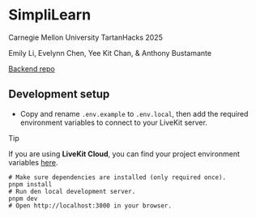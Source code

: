 # SimpliLearn
Carnegie Mellon University TartanHacks 2025

Emily Li, Evelynn Chen, Yee Kit Chan, & Anthony Bustamante



[Backend repo]([https://docs.livekit.io/agents](https://github.com/emilyjiayaoli/th25-backend))

## Development setup

- Copy and rename `.env.example` to `.env.local`, then add the required environment variables to connect to your LiveKit server.

> [!TIP]
> If you are using **LiveKit Cloud**, you can find your project environment variables [here](https://cloud.livekit.io/projects/p_/settings/keys).

```shell
# Make sure dependencies are installed (only required once).
pnpm install
# Run den local development server.
pnpm dev
# Open http://localhost:3000 in your browser.
```
